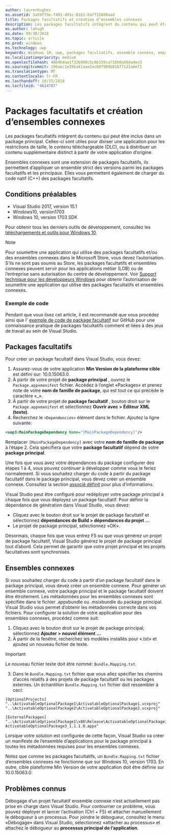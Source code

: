 ```yaml
---
author: laurenhughes
ms.assetid: 3a59ff5e-f491-491c-81b1-6aff15886aad
title: Packages facultatifs et création d’ensembles connexes
description: Les packages facultatifs intègrent du contenu qui peut être inclus dans un package principal. Ils sont utiles pour le contenu téléchargeable (DLC), pour diviser une application volumineuse en cas de restrictions de taille, ou pour distribuer un contenu supplémentaire indépendamment de votre application d’origine.
ms.author: lahugh
ms.date: 09/30/2018
ms.topic: article
ms.prod: windows
ms.technology: uwp
keywords: Windows 10, uwp, packages facultatifs, ensemble connexe, empaqueter une extension, visual studio
ms.localizationpriority: medium
ms.openlocfilehash: 4864bdaa1f32b980c5c8b159ca71bb6a56da4ec5
ms.sourcegitcommit: 106aec1e59ba41aae2ac00f909b81bf7121a6ef1
ms.translationtype: MT
ms.contentlocale: fr-FR
ms.lasthandoff: 10/15/2018
ms.locfileid: "4614787"
---
```

# <a name="optional-packages-and-related-set-authoring"></a>Packages facultatifs et création d’ensembles connexes
Les packages facultatifs intègrent du contenu qui peut être inclus dans un package principal. Celles-ci sont utiles pour diviser une application pour les restrictions de taille, le contenu téléchargeable (DLC), ou à distribuer un contenu supplémentaire distinct à partir de votre application d’origine.

Ensembles connexes sont une extension de packages facultatifs, ils permettent d’appliquer un ensemble strict des versions parmi les packages facultatifs et les principaux. Elles vous permettent également de charger du code natif (C++) des packages facultatifs. 

## <a name="prerequisites"></a>Conditions préalables

- Visual Studio 2017, version 15.1
- Windows10, version1703
- Windows 10, version 1703 SDK

Pour obtenir tous les derniers outils de développement, consultez les [téléchargements et outils pour Windows 10](https://developer.microsoft.com/windows/downloads).

> [!NOTE]
> Pour soumettre une application qui utilise des packages facultatifs et/ou des ensembles connexes dans le Microsoft Store, vous devez l’autorisation. S’ils ne sont pas soumis au Store, les packages facultatifs et ensembles connexes peuvent servir pour les applications métier (LOB) ou de l’entreprise sans autorisation du centre de développement. Voir [Support technique pour les développeurs Windows](https://developer.microsoft.com/windows/support) pour obtenir l’autorisation de soumettre une application qui utilise des packages facultatifs et ensembles connexes.

### <a name="code-sample"></a>Exemple de code
Pendant que vous lisez cet article, il est recommandé que vous procédez ainsi que l' [exemple de code de package facultatif](https://github.com/AppInstaller/OptionalPackageSample) sur GitHub pour une connaissance pratique de packages facultatifs comment et liées à des jeux de travail au sein de Visual Studio.

## <a name="optional-packages"></a>Packages facultatifs
Pour créer un package facultatif dans Visual Studio, vous devez:
1. Assurez-vous de votre application **Min Version de la plateforme cible** est défini sur: 10.0.15063.0.
2. À partir de votre projet de **package principal** , ouvrez le `Package.appxmanifest` fichier. Accédez à l’onglet «Packages» et prenez note de votre **nom de famille de package**, qui est tout ce qui précède le caractère «_».
3. À partir de votre projet de **package facultatif** , bouton droit sur le `Package.appxmanifest` et sélectionnez **Ouvrir avec > Éditeur XML (texte)**.
4. Recherchez le `<Dependencies>` élément dans le fichier. Ajoutez la ligne suivante:

```XML
<uap3:MainPackageDependency Name="[MainPackageDependency]"/>
```

Remplacer `[MainPackageDependency]` avec votre **nom de famille de package** à l’étape 2. Cela spécifiera que votre **package facultatif** dépend de votre **package principal**.

Une fois que vous avez votre dépendances du package configurer des étapes 1 à 4, vous pouvez continuer à développer comme vous le feriez normalement. Si vous souhaitez charger du code à partir du package facultatif dans le package principal, vous devez créer un ensemble connexe. Consultez la section [associé définit](#related_sets) pour plus d’informations.

Visual Studio peut être configuré pour redéployer votre package principal à chaque fois que vous déployez un package facultatif. Pour définir la dépendance de génération dans Visual Studio, vous devez:

- Cliquez avec le bouton droit sur le projet de package facultatif et sélectionnez **dépendances de Build > dépendances du projet …**
- Le projet de package principal, sélectionnez «OK». 

Désormais, chaque fois que vous entrez F5 ou que vous générez un projet de package facultatif, Visual Studio générez le projet de package principal tout d’abord. Cela permet de garantir que votre projet principal et les projets facultatives sont synchronisés.

## Ensembles connexes<a name="related_sets"></a>

Si vous souhaitez charger du code à partir d’un package facultatif dans le package principal, vous devez créer un ensemble connexe. Pour générer un ensemble connexe, votre package principal et le package facultatif doivent être étroitement. Les métadonnées pour les ensembles connexes sont spécifiée dans le fichier .appxbundle ou .msixbundle du package principal. Visual Studio vous permet d’obtenir les métadonnées correcte dans vos fichiers. Pour configurer la solution de votre application pour des ensembles connexes, procédez comme suit:

1. Cliquez avec le bouton droit sur le projet de package principal, sélectionnez **Ajouter > nouvel élément …**
2. À partir de la fenêtre, recherchez les modèles installés pour «.txt» et ajoutez un nouveau fichier de texte.
> [!IMPORTANT]
> Le nouveau fichier texte doit être nommé: `Bundle.Mapping.txt`.
3. Dans le `Bundle.Mapping.txt` fichier que vous allez spécifier les chemins d’accès relatifs à des projets de package facultatif ou les packages externes. Un échantillon `Bundle.Mapping.txt` fichier doit ressembler à ceci:

```syntax
[OptionalProjects]
"..\ActivatableOptionalPackage1\ActivatableOptionalPackage1.vcxproj"
"..\ActivatableOptionalPackage2\ActivatableOptionalPackage2.vcxproj"

[ExternalPackages]
"..\ActivatableOptionalPackage1\x86\Release\ActivatableOptionalPackage3_1.1.1.0\ ActivatableOptionalPackage3_1.1.1.0.appx"
```

Lorsque votre solution est configurée de cette façon, Visual Studio va créer un manifeste de l’ensemble d’applications pour le package principal à toutes les métadonnées requises pour les ensembles connexes. 

Notez que comme les packages facultatifs, un `Bundle.Mapping.txt` fichier d’ensembles connexes ne fonctionne que sur Windows 10, version 1703. En outre, cible plateforme Min Version de votre application doit être définie sur 10.0.15063.0.

## Problèmes connus<a name="known_issues"></a>

Débogage d’un projet facultatif ensemble connexe n’est actuellement pas prise en charge dans Visual Studio. Pour contourner ce problème, vous pouvez déployer et lancer l’activation (Ctrl + F5) et attacher manuellement le débogueur à un processus. Pour joindre le débogueur, consultez le menu «Débogage» dans Visual Studio, sélectionnez «attacher au processus» et attachez le débogueur au **processus principal de l’application**.